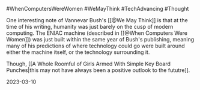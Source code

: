 #WhenComputersWereWomen #WeMayThink #TechAdvancing #Thought

One interesting note of Vannevar Bush's [[@We May Think]] is that at the time of his writing, humanity was just barely on the cusp of modern computing. The ENIAC machine (described in [[@When Computers Were Women]]) was just built within the same year of Bush's publishing, meaning many of his predictions of where technology could go were built around either the machine itself, or the technology surrounding it.

Though, [[A Whole Roomful of Girls Armed With Simple Key Board Punches|this may not have always been a positive outlook to the fututre]].

2023-03-10